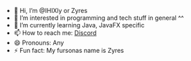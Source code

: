 - 👋 Hi, I’m @IHIXly or Zyres
- 👀 I’m interested in programming and tech stuff in general ^^
- 🌱 I’m currently learning Java, JavaFX specific 
- 📫 How to reach me: [Discord](https://discordapp.com/users/527420519549632513) 
- 😄 Pronouns: Any
- ⚡ Fun fact: My fursonas name is Zyres

<!---
IHIXly/IHIXly is a ✨ special ✨ repository because its `README.md` (this file) appears on your GitHub profile.
You can click the Preview link to take a look at your changes.
--->
